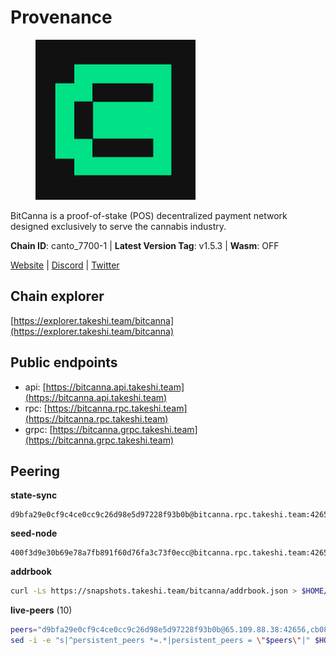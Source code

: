 # Provenance

<figure><img src="https://github.com/takeshi-val/Logo/raw/main/canto.png" alt=""><figcaption></figcaption></figure>

BitCanna is a proof-of-stake (POS) decentralized payment network designed exclusively to serve the cannabis industry.

**Chain ID**: canto_7700-1 | **Latest Version Tag**: v1.5.3 | **Wasm**: OFF

[Website](https://www.bitcanna.io) | [Discord](https://discord.gg/9AVrzaVQvs) | [Twitter](https://twitter.com/BitCannaGlobal)

## Chain explorer

[https://explorer.takeshi.team/bitcanna](https://explorer.takeshi.team/bitcanna)

## Public endpoints

* api: [https://bitcanna.api.takeshi.team](https://bitcanna.api.takeshi.team)
* rpc: [https://bitcanna.rpc.takeshi.team](https://bitcanna.rpc.takeshi.team)
* grpc: [https://bitcanna.grpc.takeshi.team](https://bitcanna.grpc.takeshi.team)

## Peering

**state-sync**

```
d9bfa29e0cf9c4ce0cc9c26d98e5d97228f93b0b@bitcanna.rpc.takeshi.team:42656
```

**seed-node**

```
400f3d9e30b69e78a7fb891f60d76fa3c73f0ecc@bitcanna.rpc.takeshi.team:42659
```

**addrbook**

```bash
curl -Ls https://snapshots.takeshi.team/bitcanna/addrbook.json > $HOME/.cantod/config/addrbook.json
```

**live-peers** (10)

```bash
peers="d9bfa29e0cf9c4ce0cc9c26d98e5d97228f93b0b@65.109.88.38:42656,cb0848b84987c37ba0fa465585c6b9d6cec6deab@65.108.77.98:26696,d8a0facda705edbbdd2d79fb302e017df009e9da@207.244.231.189:26656,a1ceb81a5498642753f8600a5c3b9ca056af3051@67.222.144.195:16656,881b4ec9a1d37587c44476a22c0864b08b1c88fe@195.3.221.21:13056,471518432477e31ea348af246c0b54095d41352c@78.47.210.209:26656,90ee680b1738344354c48c23ba1e1fd68e071d80@142.132.248.138:26696,b7295f18b7150cc128d47c0546e2225179fc5427@202.61.194.254:60856,0a658df9d9fab096983a12e6f878e87281a15ce6@194.163.172.37:27656,4dabde84771e8689403ce7c8b76d27e555ab2f00@65.21.136.170:50656"
sed -i -e "s|^persistent_peers *=.*|persistent_peers = \"$peers\"|" $HOME/.cantod/config/config.toml
```
